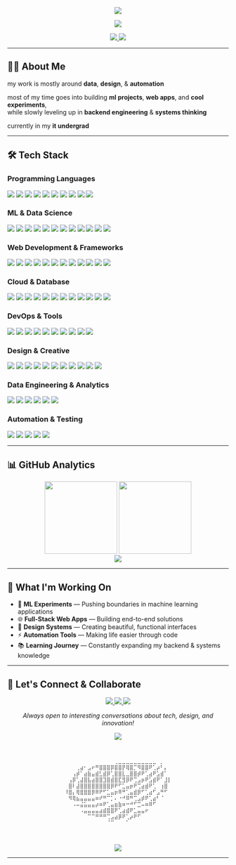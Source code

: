 <!-- Banner -->
<p align="center">
 </div><img src="https://capsule-render.vercel.app/api?type=waving&color=0:a31221,100:d41b2a&height=180&section=header&text=hi%20🍉%20i'm%20sparsh&fontSize=40&fontColor=ffffff&animation=fadeIn&fontAlignY=35"/>
</p>

<p align="center">
  <a href="https://github.com/sparshb4tra">
    <img src="https://readme-typing-svg.demolab.com?font=Fira+Code&weight=600&size=24&pause=1000&color=a31221&center=true&vCenter=true&width=600&lines=Data+%7C+Design+%7C+Automation;Building+ML+Projects+%26+Web+Apps;Backend+Engineering+Enthusiast;IT+Undergrad+%7C+Cool+Experiments">
  </a>
</p>

<!-- Badges -->
<p align="center">
  <a href="https://github.com/sparshb4tra">
    <img src="https://img.shields.io/github/followers/sparshb4tra?label=Follow&style=social"/>
  </a>
  <a href="https://linkedin.com/in/sparsh-b4tra">
    <img src="https://img.shields.io/badge/LinkedIn-Connect-blue?style=social&logo=linkedin"/>
  </a>
</p>

---

## 👨‍💻 About Me

my work is mostly around **data**, **design**, & **automation**   

most of my time goes into building **ml projects**, **web apps**, and **cool experiments**,  
while slowly leveling up in **backend engineering** & **systems thinking** 

currently in my **it undergrad**

---

## 🛠 Tech Stack

### Programming Languages
<p>
  <img src="https://img.shields.io/badge/Python-3776AB?style=for-the-badge&logo=python&logoColor=white"/>
  <img src="https://img.shields.io/badge/JavaScript-F7DF1E?style=for-the-badge&logo=javascript&logoColor=black"/>
  <img src="https://img.shields.io/badge/TypeScript-3178C6?style=for-the-badge&logo=typescript&logoColor=white"/>
  <img src="https://img.shields.io/badge/C++-00599C?style=for-the-badge&logo=c%2B%2B&logoColor=white"/>
  <img src="https://img.shields.io/badge/Java-ED8B00?style=for-the-badge&logo=openjdk&logoColor=white"/>
  <img src="https://img.shields.io/badge/PHP-777BB4?style=for-the-badge&logo=php&logoColor=white"/>
  <img src="https://img.shields.io/badge/HTML5-E34F26?style=for-the-badge&logo=html5&logoColor=white"/>
  <img src="https://img.shields.io/badge/CSS3-1572B6?style=for-the-badge&logo=css3&logoColor=white"/>
  <img src="https://img.shields.io/badge/R-276DC3?style=for-the-badge&logo=r&logoColor=white"/>
  <img src="https://img.shields.io/badge/SQL-4479A1?style=for-the-badge&logo=postgresql&logoColor=white"/>
</p>

### ML & Data Science
<p>
  <img src="https://img.shields.io/badge/TensorFlow-FF6F00?style=for-the-badge&logo=tensorflow&logoColor=white"/>
  <img src="https://img.shields.io/badge/PyTorch-EE4C2C?style=for-the-badge&logo=pytorch&logoColor=white"/>
  <img src="https://img.shields.io/badge/Pandas-150458?style=for-the-badge&logo=pandas&logoColor=white"/>
  <img src="https://img.shields.io/badge/NumPy-013243?style=for-the-badge&logo=numpy&logoColor=white"/>
  <img src="https://img.shields.io/badge/scikit--learn-F7931E?style=for-the-badge&logo=scikit-learn&logoColor=white"/>
  <img src="https://img.shields.io/badge/SciPy-0C55A5?style=for-the-badge&logo=scipy&logoColor=white"/>
  <img src="https://img.shields.io/badge/Matplotlib-ffffff?style=for-the-badge&logo=matplotlib&logoColor=black"/>
  <img src="https://img.shields.io/badge/Seaborn-3776AB?style=for-the-badge&logo=python&logoColor=white"/>
  <img src="https://img.shields.io/badge/Plotly-3F4F75?style=for-the-badge&logo=plotly&logoColor=white"/>
  <img src="https://img.shields.io/badge/Jupyter-F37626?style=for-the-badge&logo=jupyter&logoColor=white"/>
  <img src="https://img.shields.io/badge/OpenCV-5C3EE8?style=for-the-badge&logo=opencv&logoColor=white"/>
  <img src="https://img.shields.io/badge/Keras-D00000?style=for-the-badge&logo=keras&logoColor=white"/>
</p>

### Web Development & Frameworks
<p>
  <img src="https://img.shields.io/badge/React-20232A?style=for-the-badge&logo=react&logoColor=61DAFB"/>
  <img src="https://img.shields.io/badge/Next.js-000000?style=for-the-badge&logo=next.js&logoColor=white"/>
  <img src="https://img.shields.io/badge/Node.js-6DA55F?style=for-the-badge&logo=node.js&logoColor=white"/>
  <img src="https://img.shields.io/badge/Express.js-000000?style=for-the-badge&logo=express&logoColor=white"/>
  <img src="https://img.shields.io/badge/TailwindCSS-38B2AC?style=for-the-badge&logo=tailwind-css&logoColor=white"/>
  <img src="https://img.shields.io/badge/Bootstrap-7952B3?style=for-the-badge&logo=bootstrap&logoColor=white"/>
  <img src="https://img.shields.io/badge/Flutter-02569B?style=for-the-badge&logo=flutter&logoColor=white"/>
  <img src="https://img.shields.io/badge/WordPress-117AC9?style=for-the-badge&logo=wordpress&logoColor=white"/>
  <img src="https://img.shields.io/badge/Vue.js-4FC08D?style=for-the-badge&logo=vue.js&logoColor=white"/>
  <img src="https://img.shields.io/badge/Django-092E20?style=for-the-badge&logo=django&logoColor=white"/>
  <img src="https://img.shields.io/badge/Flask-000000?style=for-the-badge&logo=flask&logoColor=white"/>
  <img src="https://img.shields.io/badge/FastAPI-009688?style=for-the-badge&logo=fastapi&logoColor=white"/>
</p>

### Cloud & Database
<p>
  <img src="https://img.shields.io/badge/AWS-FF9900?style=for-the-badge&logo=amazon-aws&logoColor=white"/>
  <img src="https://img.shields.io/badge/Google%20Cloud-4285F4?style=for-the-badge&logo=google-cloud&logoColor=white"/>
  <img src="https://img.shields.io/badge/Azure-0078D4?style=for-the-badge&logo=microsoft-azure&logoColor=white"/>
  <img src="https://img.shields.io/badge/Firebase-039BE5?style=for-the-badge&logo=firebase&logoColor=white"/>
  <img src="https://img.shields.io/badge/Oracle-F80000?style=for-the-badge&logo=oracle&logoColor=white"/>
  <img src="https://img.shields.io/badge/Vercel-000000?style=for-the-badge&logo=vercel&logoColor=white"/>
  <img src="https://img.shields.io/badge/Netlify-00C7B7?style=for-the-badge&logo=netlify&logoColor=white"/>
  <img src="https://img.shields.io/badge/MongoDB-4EA94B?style=for-the-badge&logo=mongodb&logoColor=white"/>
  <img src="https://img.shields.io/badge/MySQL-4479A1?style=for-the-badge&logo=mysql&logoColor=white"/>
  <img src="https://img.shields.io/badge/PostgreSQL-336791?style=for-the-badge&logo=postgresql&logoColor=white"/>
  <img src="https://img.shields.io/badge/Redis-DC382D?style=for-the-badge&logo=redis&logoColor=white"/>
  <img src="https://img.shields.io/badge/Supabase-3ECF8E?style=for-the-badge&logo=supabase&logoColor=white"/>
</p>

### DevOps & Tools
<p>
  <img src="https://img.shields.io/badge/Git-F05033?style=for-the-badge&logo=git&logoColor=white"/>
  <img src="https://img.shields.io/badge/GitHub-121011?style=for-the-badge&logo=github&logoColor=white"/>
  <img src="https://img.shields.io/badge/GitLab%20CI-FC6D26?style=for-the-badge&logo=gitlab&logoColor=white"/>
  <img src="https://img.shields.io/badge/Docker-2496ED?style=for-the-badge&logo=docker&logoColor=white"/>
  <img src="https://img.shields.io/badge/Kubernetes-326CE5?style=for-the-badge&logo=kubernetes&logoColor=white"/>
  <img src="https://img.shields.io/badge/Apache-D42029?style=for-the-badge&logo=apache&logoColor=white"/>
  <img src="https://img.shields.io/badge/Apache%20Kafka-000000?style=for-the-badge&logo=apachekafka&logoColor=white"/>
  <img src="https://img.shields.io/badge/Jenkins-D24939?style=for-the-badge&logo=jenkins&logoColor=white"/>
  <img src="https://img.shields.io/badge/Terraform-7B42BC?style=for-the-badge&logo=terraform&logoColor=white"/>
  <img src="https://img.shields.io/badge/Linux-FCC624?style=for-the-badge&logo=linux&logoColor=black"/>
</p>

### Design & Creative
<p>
  <img src="https://img.shields.io/badge/Figma-F24E1E?style=for-the-badge&logo=figma&logoColor=white"/>
  <img src="https://img.shields.io/badge/Adobe%20Creative%20Cloud-DA1F26?style=for-the-badge&logo=adobe&logoColor=white"/>
  <img src="https://img.shields.io/badge/Adobe%20Photoshop-31A8FF?style=for-the-badge&logo=adobe%20photoshop&logoColor=white"/>
  <img src="https://img.shields.io/badge/Adobe%20Illustrator-FF9A00?style=for-the-badge&logo=adobe%20illustrator&logoColor=white"/>
  <img src="https://img.shields.io/badge/Adobe%20After%20Effects-9999FF?style=for-the-badge&logo=adobe%20after%20effects&logoColor=white"/>
  <img src="https://img.shields.io/badge/Adobe%20Premiere%20Pro-9999FF?style=for-the-badge&logo=adobe%20premiere%20pro&logoColor=white"/>
  <img src="https://img.shields.io/badge/Adobe%20XD-FF61F6?style=for-the-badge&logo=adobe%20xd&logoColor=white"/>
  <img src="https://img.shields.io/badge/Blender-F5792A?style=for-the-badge&logo=blender&logoColor=white"/>
  <img src="https://img.shields.io/badge/Framer-0055FF?style=for-the-badge&logo=framer&logoColor=white"/>
  <img src="https://img.shields.io/badge/Canva-00C4CC?style=for-the-badge&logo=canva&logoColor=white"/>
  <img src="https://img.shields.io/badge/Sketch-F7B500?style=for-the-badge&logo=sketch&logoColor=black"/>
</p>

### Data Engineering & Analytics
<p>
  <img src="https://img.shields.io/badge/Apache%20Spark-E25A1C?style=for-the-badge&logo=apache%20spark&logoColor=white"/>
  <img src="https://img.shields.io/badge/Apache%20Airflow-017CEE?style=for-the-badge&logo=apache%20airflow&logoColor=white"/>
  <img src="https://img.shields.io/badge/Tableau-E97627?style=for-the-badge&logo=tableau&logoColor=white"/>
  <img src="https://img.shields.io/badge/Power%20BI-F2C811?style=for-the-badge&logo=power%20bi&logoColor=black"/>
  <img src="https://img.shields.io/badge/Elasticsearch-005571?style=for-the-badge&logo=elasticsearch&logoColor=white"/>
  <img src="https://img.shields.io/badge/Grafana-F46800?style=for-the-badge&logo=grafana&logoColor=white"/>
</p>

### Automation & Testing
<p>
  <img src="https://img.shields.io/badge/Selenium-43B02A?style=for-the-badge&logo=selenium&logoColor=white"/>
  <img src="https://img.shields.io/badge/Pytest-0A9EDC?style=for-the-badge&logo=pytest&logoColor=white"/>
  <img src="https://img.shields.io/badge/Postman-FF6C37?style=for-the-badge&logo=postman&logoColor=white"/>
  <img src="https://img.shields.io/badge/GitHub%20Actions-2088FF?style=for-the-badge&logo=github%20actions&logoColor=white"/>
  <img src="https://img.shields.io/badge/Zapier-FF4A00?style=for-the-badge&logo=zapier&logoColor=white"/>
</p>

---

## 📊 GitHub Analytics

<div align="center">
  <img src="https://github-readme-stats.vercel.app/api?username=sparshb4tra&show_icons=true&theme=blueberry&hide_border=true&bg_color=0D1117" height="165"/>
  <img src="https://nirzak-streak-stats.vercel.app/?user=sparshb4tra&theme=blueberry&hide_border=true&background=0D1117" height="165"/>
</div>

<div align="center">
  <img src="https://github-readme-stats.vercel.app/api/top-langs/?username=sparshb4tra&theme=blueberry&hide_border=true&layout=compact&bg_color=0D1117"/>
</div>

---

## 🚀 What I'm Working On

- 🔬 **ML Experiments** — Pushing boundaries in machine learning applications
- 🌐 **Full-Stack Web Apps** — Building end-to-end solutions
- 🎨 **Design Systems** — Creating beautiful, functional interfaces
- ⚡ **Automation Tools** — Making life easier through code
- 📚 **Learning Journey** — Constantly expanding my backend & systems knowledge

---

## 💬 Let's Connect & Collaborate

<p align="center">
  <a href="https://linkedin.com/in/sparsh-b4tra">
    <img src="https://img.shields.io/badge/LinkedIn-0A66C2?style=for-the-badge&logo=linkedin&logoColor=white"/>
  </a>
  <a href="mailto:me@sbatra.xyz">
    <img src="https://img.shields.io/badge/Email-D14836?style=for-the-badge&logo=gmail&logoColor=white"/>
  </a>
  <a href="https://github.com/sparshb4tra">
    <img src="https://img.shields.io/badge/GitHub-121011?style=for-the-badge&logo=github&logoColor=white"/>
  </a>
</p>

<p align="center">
  <i>Always open to interesting conversations about tech, design, and innovation!</i>
</p>

<!-- Footer -->


<div align="center">
  
[![](https://visitcount.itsvg.in/api?id=sparshb4tra&icon=3&color=11)](https://visitcount.itsvg.in)

```
⠀⠀⠀⠀⠀⠀⠀⠀⠀⠀⠀⠀⠀⠀⠀⠀⠀⠀⠀⠀⠀⠀⠀⠀⠀⠀⠀⠀⠀
⠀⠀⠀⠀⠀⠀⠀⠀⠀⠀⠀⠀⠀⠀⠀⠀⠀⠀⠀⠀⠀⠀⠀⠀⠀⠀⠀⠀⠀⠀
⠀⠀⠀⠀⠀⠀⠀⠀⠀⠀⠀⠀⠀⠀⢀⣀⣀⣀⣀⣀⣀⣀⣀⣀⣀⠀⡀⠀⠀⠀
⠀⠀⠀⠀⢀⣴⠂⣠⠖⠛⣿⣿⣿⡿⣿⣿⡟⢿⣿⡉⠻⣿⣿⠟⢁⡴⠃⡄⠀⠀
⠀⠀⠀⢠⡾⠁⣴⣷⣤⣾⣃⣾⡿⢁⣿⣿⣇⣀⣿⣿⡾⠟⢁⣴⠟⣡⣾⠁⠀⠀
⠀⠀⢠⡿⢁⣼⣿⣧⣴⣿⣿⣹⣿⣾⣿⣏⣻⡿⠟⢉⣠⡶⠟⣡⣾⠟⠁⣸⡇⠀
⠀⠀⣿⠇⣼⣿⣿⣿⣿⣿⣿⣿⣿⡿⠟⠋⣁⣤⡶⠟⢉⣴⣾⠟⢁⠀⢰⣿⠀⠀
⠀⠸⣿⡄⢿⣿⣿⣿⡿⠿⠟⠋⣁⣤⡶⠿⠛⢁⣤⣾⡿⠋⢁⣴⠋⣠⠛⠋⠀⠀
⠀⠀⠻⢿⣦⣤⣤⣤⣤⠶⠞⠛⠉⡁⠄⠐⠚⠿⠛⢉⣠⡾⠟⢁⣴⠃⠈⠀⠀⠀
⠀⠀⠀⠠⠤⣬⣥⣤⣤⡴⠶⠟⢁⣤⣶⣷⠶⠒⠚⠋⣉⠤⠶⠿⠋⠀⠀⠀⠀⠀
⠀⠀⠀⠀⠀⠠⣤⣤⣤⣤⣴⣾⣿⣿⠟⢁⣴⣾⠟⣁⣤⣤⠖⠀⠀⠀⠀⠀⠀⠀
⠀⠀⠀⠀⠀⠀⠀⠉⠉⠛⠛⠛⢉⣠⣴⡿⠟⢁⡴⠟⠋⠀⠀⠀⠀⠀⠀⠀⠀⠀
⠀⠀⠀⠀⠀⠀⠀⠀⠀⠀⠀⠀⠈⠉⠀⠀⠀⠁⠀⠀⠀⠀⠀⠀⠀⠀⠀⠀⠀⠀
⠀⠀⠀⠀⠀⠀⠀⠀⠀⠀⠀⠀⠀⠀⠀⠀⠀⠀⠀⠀⠀⠀⠀⠀⠀⠀⠀⠀⠀⠀
⠀⠀⠀⠀⠀⠀⠀⠀⠀⠀⠀⠀⠀⠀⠀⠀⠀⠀⠀⠀⠀⠀⠀⠀⠀⠀⠀⠀⠀⠀
```
<p align="center">
  <img src="https://capsule-render.vercel.app/api?type=waving&color=0:d41b2a,100:a31221&height=120&section=footer"/>
</p>

---
